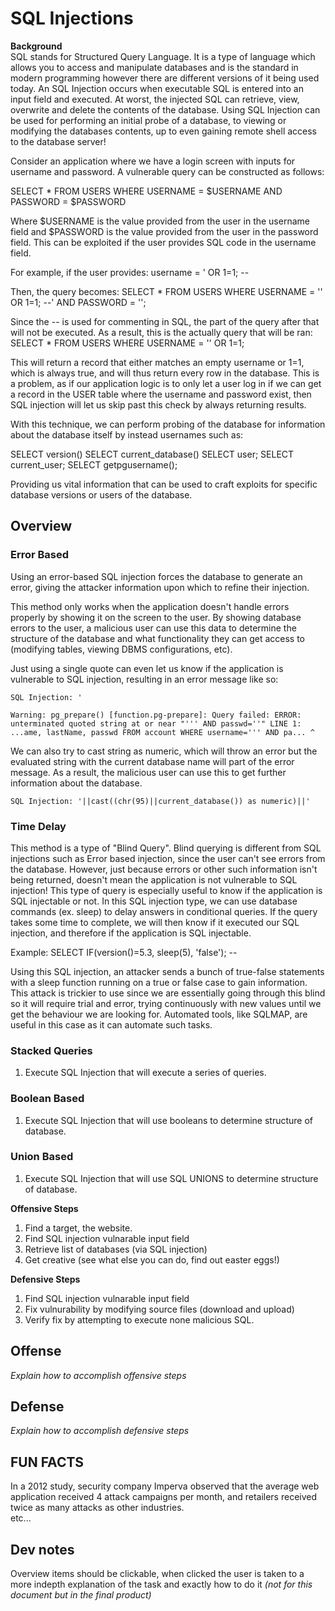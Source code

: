 # SQL Injections

__Background__ <br />
SQL stands for Structured Query Language. It is a type of language which allows you to access and manipulate databases and is the standard in modern programming however there are different versions of it being used today. An SQL Injection occurs when executable SQL is entered into an input field and executed. At worst, the injected SQL can retrieve, view, overwrite and delete the contents of the database. Using SQL Injection can be used for performing an initial probe of a database, to viewing or modifying the databases contents, up to even gaining remote shell access to the database server! 

Consider an application where we have a login screen with inputs for username and password. A vulnerable query can be constructed as follows:

SELECT * FROM USERS WHERE USERNAME = $USERNAME AND PASSWORD = $PASSWORD

Where $USERNAME is the value provided from the user in the username field and $PASSWORD is the value provided from the user in the password field. This can be exploited if the user provides SQL code in the username field. 

For example, if the user provides: username = ' OR 1=1; -- 

Then, the query becomes: SELECT * FROM USERS WHERE USERNAME = '' OR 1=1; --' AND PASSWORD = '';

Since the -- is used for commenting in SQL, the part of the query after that will not be executed. As a result, this is the actually query that will be ran: SELECT * FROM USERS WHERE USERNAME = '' OR 1=1;

This will return a record that either matches an empty username or 1=1, which is always true, and will thus return every row in the database. This is a problem, as if our application logic is to only let a user log in if we can get a record in the USER table where the username and password exist, then SQL injection will let us skip past this check by always returning results. 

With this technique, we can perform probing of the database for information about the database itself by instead usernames such as:

SELECT version() 
SELECT current_database()
SELECT user;
SELECT current_user;
SELECT getpgusername();

Providing us vital information that can be used to craft exploits for specific database versions or users of the database. 



<h2>Overview</h2>

<h3>Error Based</h3>

Using an error-based SQL injection forces the database to generate an error, giving the attacker information upon which to refine their injection.

This method only works when the application doesn't handle errors properly by showing it on the screen to the user. By showing database errors to the user, a malicious user can use this data to determine the structure of the database and what functionality they can get access to (modifying tables, viewing DBMS configurations, etc).

Just using a single quote can even let us know if the application is vulnerable to SQL injection, resulting in an error message like so:

	SQL Injection: '

	Warning: pg_prepare() [function.pg-prepare]: Query failed: ERROR: unterminated quoted string at or near "''' AND passwd=''" LINE 1: ...ame, lastName, passwd FROM account WHERE username=''' AND pa... ^


We can also try to cast string as numeric, which will throw an error but the evaluated string with the current database name will part of the error message. As a result, the malicious user can use this to get further information about the database.

	SQL Injection: '||cast((chr(95)||current_database()) as numeric)||'


<h3>Time Delay</h3>

This method is a type of "Blind Query". Blind querying is different from SQL injections such as Error based injection, since the user can't see errors from the database. However, just because errors or other such information isn't being returned, doesn't mean the application is not vulnerable to SQL injection! This type of query is especially useful to know if the application is SQL injectable or not. In this SQL injection type, we can use database commands (ex. sleep) to delay answers in conditional queries. If the query takes some time to complete, we will then know if it executed our SQL injection, and therefore if the application is SQL injectable. 

Example: SELECT IF(version()=5.3, sleep(5), 'false'); --

Using this SQL injection, an attacker sends a bunch of true-false statements with a sleep function running on a true or false case to gain information. This attack is trickier to use since we are essentially going through this blind so it will require trial and error, trying continuously with new values until we get the behaviour we are looking for. Automated tools, like SQLMAP, are useful in this case as it can automate such tasks. 

<h3>Stacked Queries</h3>
<ol>
	<li>Execute SQL Injection that will execute a series of queries.</li>
</ol>
<h3>Boolean Based</h3>
<ol>
	<li>Execute SQL Injection that will use booleans to determine structure of database.</li>
</ol>
<h3>Union Based</h3>
<ol>
	<li>Execute SQL Injection that will use SQL UNIONS to determine structure of database.</li>
</ol>















__Offensive Steps__
<ol>
<li>Find a target, the website.</li>
<li>Find SQL injection vulnarable input field</li>
<li>Retrieve list of databases (via SQL injection)</li>
<li>Get creative (see what else you can do, find out easter eggs!)</li>
</ol>

__Defensive Steps__
<ol>
<li>Find SQL injection vulnarable input field</li>
<li>Fix vulnurability by modifying source files (download and upload)</li>
<li>Verify fix by attempting to execute none malicious SQL.</li>
</ol>

<h2>Offense</h2>
<i>Explain how to accomplish offensive steps</i>

<h2>Defense</h2>
<i>Explain how to accomplish defensive steps</i>

<h2>FUN FACTS</h2>
In a 2012 study, security company Imperva observed that the average web application received 4 attack campaigns per month, and retailers received twice as many attacks as other industries.
<br />
etc...

<h2>Dev notes</h2>
Overview items should be clickable, when clicked the user is taken to a more indepth explanation of the task and exactly how to do it <i>(not for this document but in the final product)</i>
